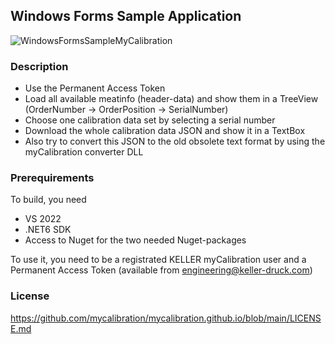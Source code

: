 ## Windows Forms Sample Application

![WindowsFormsSampleMyCalibration](https://github.com/mycalibration/mycalibration.github.io/raw/main/docs/media/WindowsFormsSampleMyCalibration.png)

### Description
- Use the Permanent Access Token
- Load all available meatinfo (header-data) and show them in a TreeView  (OrderNumber -> OrderPosition -> SerialNumber)
- Choose one calibration data set by selecting a serial number
- Download the whole calibration data JSON and show it in a TextBox
- Also try to convert this JSON to the old obsolete text format by using the myCalibration converter DLL

### Prerequirements
To build, you need 
- VS 2022
- .NET6 SDK
- Access to Nuget for the two needed Nuget-packages

To use it, you need to be a registrated KELLER myCalibration user and a Permanent Access Token (available from engineering@keller-druck.com)

### License
https://github.com/mycalibration/mycalibration.github.io/blob/main/LICENSE.md
